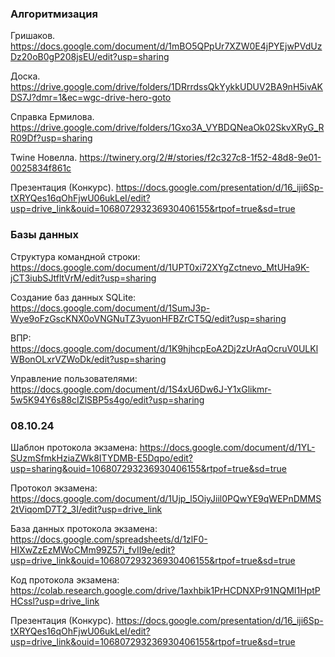 ### Алгоритмизация

Гришаков. https://docs.google.com/document/d/1mBO5QPpUr7XZW0E4jPYEjwPVdUzDz20oB0gP208jsEU/edit?usp=sharing

Доска. https://drive.google.com/drive/folders/1DRrrdssQkYykkUDUV2BA9nH5ivAKDS7J?dmr=1&ec=wgc-drive-hero-goto

Справка Ермилова. https://drive.google.com/drive/folders/1Gxo3A_VYBDQNeaOk02SkvXRyG_RR09Df?usp=sharing

Twine Новелла. https://twinery.org/2/#/stories/f2c327c8-1f52-48d8-9e01-0025834f861c

Презентация (Конкурс). https://docs.google.com/presentation/d/16_iji6Sp-tXRYQes16qOhFjwU06ukLeI/edit?usp=drive_link&ouid=106807293236930406155&rtpof=true&sd=true

### Базы данных

Структура командной строки: https://docs.google.com/document/d/1UPT0xi72XYgZctnevo_MtUHa9K-jCT3iubSJtfltVrM/edit?usp=sharing

Создание баз данных SQLite: https://docs.google.com/document/d/1SumJ3p-Wye9oFzGscKNX0oVNGNuTZ3yuonHFBZrCT5Q/edit?usp=sharing

ВПР: https://docs.google.com/document/d/1K9hjhcpEoA2Dj2zUrAqOcruV0ULKlWBonOLxrVZWoDk/edit?usp=sharing

Управление пользователями: https://docs.google.com/document/d/1S4xU6Dw6J-Y1xGlikmr-5w5K94Y6s88cIZlSBP5s4go/edit?usp=sharing

### 08.10.24

Шаблон протокола экзамена: https://docs.google.com/document/d/1YL-SUzmSfmkHziaZWk8ITYDMB-E5Dqpo/edit?usp=sharing&ouid=106807293236930406155&rtpof=true&sd=true

Протокол экзамена: https://docs.google.com/document/d/1Ujp_l5OiyJiil0PQwYE9qWEPnDMMS2tViqomD7T2_3I/edit?usp=drive_link

База данных протокола экзамена: https://docs.google.com/spreadsheets/d/1zlF0-HIXwZzEzMWoCMm99Z57i_fvII9e/edit?usp=drive_link&ouid=106807293236930406155&rtpof=true&sd=true

Код протокола экзамена: https://colab.research.google.com/drive/1axhbik1PrHCDNXPr91NQMI1HptPHCssl?usp=drive_link

Презентация (Конкурс). https://docs.google.com/presentation/d/16_iji6Sp-tXRYQes16qOhFjwU06ukLeI/edit?usp=drive_link&ouid=106807293236930406155&rtpof=true&sd=true
